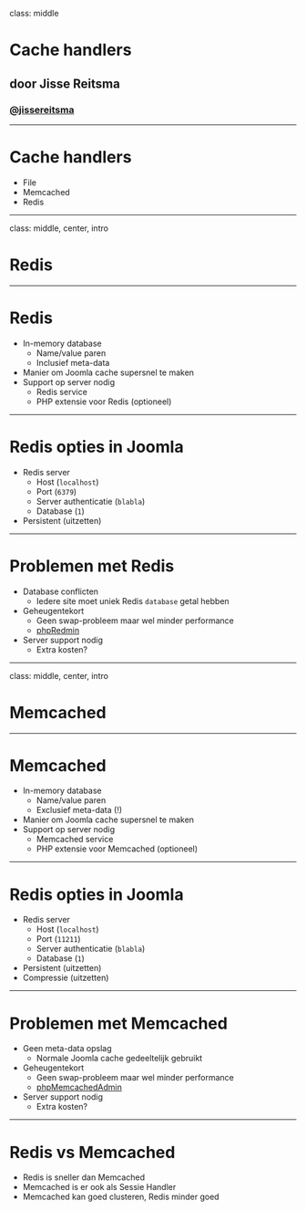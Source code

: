 class: middle
# Cache handlers
## door Jisse Reitsma
### <a href="http://twitter.com/jissereitsma">@jissereitsma</a>

---
# Cache handlers
- File
- Memcached
- Redis

---
class: middle, center, intro
# Redis

---
# Redis
- In-memory database
    - Name/value paren
    - Inclusief meta-data
- Manier om Joomla cache supersnel te maken
- Support op server nodig
    - Redis service
    - PHP extensie voor Redis (optioneel)

---
# Redis opties in Joomla
- Redis server
    - Host (`localhost`)
    - Port (`6379`)
    - Server authenticatie (`blabla`)
    - Database (`1`)
- Persistent (uitzetten)

---
# Problemen met Redis
- Database conflicten
    - Iedere site moet uniek Redis `database` getal hebben
- Geheugentekort
    - Geen swap-probleem maar wel minder performance
    - [phpRedmin](https://github.com/sasanrose/phpredmin)
- Server support nodig
    - Extra kosten?

---
class: middle, center, intro
# Memcached

---
# Memcached
- In-memory database
    - Name/value paren
    - Exclusief meta-data (!)
- Manier om Joomla cache supersnel te maken
- Support op server nodig
    - Memcached service
    - PHP extensie voor Memcached (optioneel)

---
# Redis opties in Joomla
- Redis server
    - Host (`localhost`)
    - Port (`11211`)
    - Server authenticatie (`blabla`)
    - Database (`1`)
- Persistent (uitzetten)
- Compressie (uitzetten)

---
# Problemen met Memcached
- Geen meta-data opslag
    - Normale Joomla cache gedeeltelijk gebruikt
- Geheugentekort
    - Geen swap-probleem maar wel minder performance
    - [phpMemcachedAdmin](https://code.google.com/archive/p/phpmemcacheadmin/)
- Server support nodig
    - Extra kosten?

---
# Redis vs Memcached
- Redis is sneller dan Memcached
- Memcached is er ook als Sessie Handler
- Memcached kan goed clusteren, Redis minder goed